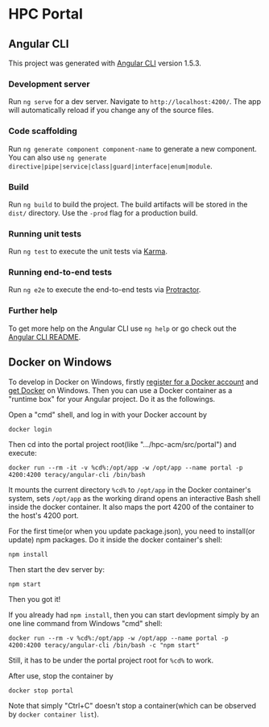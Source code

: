 # HPC Portal

## Angular CLI

This project was generated with [Angular CLI](https://github.com/angular/angular-cli) version 1.5.3.

### Development server

Run `ng serve` for a dev server. Navigate to `http://localhost:4200/`. The app will automatically reload if you change any of the source files.

### Code scaffolding

Run `ng generate component component-name` to generate a new component. You can also use `ng generate directive|pipe|service|class|guard|interface|enum|module`.

### Build

Run `ng build` to build the project. The build artifacts will be stored in the `dist/` directory. Use the `-prod` flag for a production build.

### Running unit tests

Run `ng test` to execute the unit tests via [Karma](https://karma-runner.github.io).

### Running end-to-end tests

Run `ng e2e` to execute the end-to-end tests via [Protractor](http://www.protractortest.org/).

### Further help

To get more help on the Angular CLI use `ng help` or go check out the [Angular CLI README](https://github.com/angular/angular-cli/blob/master/README.md).

## Docker on Windows

To develop in Docker on Windows, firstly [register for a Docker account](https://www.docker.com/) and [get Docker](https://www.docker.com/get-docker) on Windows. Then you can use a Docker container as a "runtime box" for your Angular project. Do it as the followings.

Open a "cmd" shell, and log in with your Docker account by

`docker login`

Then cd into the portal project root(like ".../hpc-acm/src/portal") and execute:

`docker run --rm -it -v %cd%:/opt/app -w /opt/app --name portal -p 4200:4200 teracy/angular-cli /bin/bash`

It mounts the current directory `%cd%` to `/opt/app` in the Docker container's system, sets `/opt/app` as the working dirand opens an interactive Bash shell inside the docker container. It also maps the port 4200 of the container to the host's 4200 port.

For the first time(or when you update package.json), you need to install(or update) npm packages. Do it inside the docker container's shell:

`npm install`

Then start the dev server by:

`npm start`

Then you got it!

If you already had `npm install`, then you can start devlopment simply by an one line command from Windows "cmd" shell:

`docker run --rm -v %cd%:/opt/app -w /opt/app --name portal -p 4200:4200 teracy/angular-cli /bin/bash -c "npm start"`

Still, it has to be under the portal project root for `%cd%` to work.

After use, stop the container by

`docker stop portal`

Note that simply "Ctrl+C" doesn't stop a container(which can be observed by `docker container list`).
